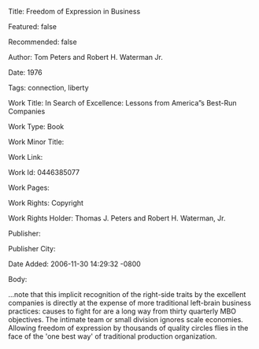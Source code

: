 Title: Freedom of Expression in Business

Featured: false

Recommended: false

Author: Tom Peters and Robert H. Waterman Jr.

Date: 1976

Tags: connection, liberty

Work Title: In Search of Excellence: Lessons from America”s Best-Run Companies

Work Type: Book

Work Minor Title:  

Work Link: 

Work Id:  0446385077

Work Pages:  

Work Rights:  Copyright

Work Rights Holder:  Thomas J. Peters and Robert H. Waterman, Jr.

Publisher:  

Publisher City:  

Date Added: 2006-11-30 14:29:32 -0800

Body:

...note that this implicit recognition of the right-side traits by the excellent companies is directly at the expense of more traditional left-brain business practices: causes to fight for are a long way from thirty quarterly MBO objectives. The intimate team or small division ignores scale economies. Allowing freedom of expression by thousands of quality circles flies in the face of the 'one best way' of traditional production organization.


